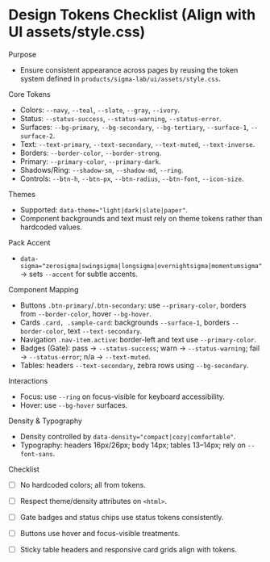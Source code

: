 # Design Tokens Checklist (Align with UI assets/style.css)

Purpose
- Ensure consistent appearance across pages by reusing the token system defined in `products/sigma-lab/ui/assets/style.css`.

Core Tokens
- Colors: `--navy`, `--teal`, `--slate`, `--gray`, `--ivory`.
- Status: `--status-success`, `--status-warning`, `--status-error`.
- Surfaces: `--bg-primary`, `--bg-secondary`, `--bg-tertiary`, `--surface-1`, `--surface-2`.
- Text: `--text-primary`, `--text-secondary`, `--text-muted`, `--text-inverse`.
- Borders: `--border-color`, `--border-strong`.
- Primary: `--primary-color`, `--primary-dark`.
- Shadows/Ring: `--shadow-sm`, `--shadow-md`, `--ring`.
- Controls: `--btn-h`, `--btn-px`, `--btn-radius`, `--btn-font`, `--icon-size`.

Themes
- Supported: `data-theme="light|dark|slate|paper"`.
- Component backgrounds and text must rely on theme tokens rather than hardcoded values.

Pack Accent
- `data-sigma="zerosigma|swingsigma|longsigma|overnightsigma|momentumsigma"` → sets `--accent` for subtle accents.

Component Mapping
- Buttons `.btn-primary`/`.btn-secondary`: use `--primary-color`, borders from `--border-color`, hover `--bg-hover`.
- Cards `.card, .sample-card`: backgrounds `--surface-1`, borders `--border-color`, text `--text-secondary`.
- Navigation `.nav-item.active`: border-left and text use `--primary-color`.
- Badges (Gate): pass → `--status-success`; warn → `--status-warning`; fail → `--status-error`; n/a → `--text-muted`.
- Tables: headers `--text-secondary`, zebra rows using `--bg-secondary`.

Interactions
- Focus: use `--ring` on focus-visible for keyboard accessibility.
- Hover: use `--bg-hover` surfaces.

Density & Typography
- Density controlled by `data-density="compact|cozy|comfortable"`.
- Typography: headers 16px/26px; body 14px; tables 13–14px; rely on `--font-sans`.

Checklist
- [ ] No hardcoded colors; all from tokens.
- [ ] Respect theme/density attributes on `<html>`.
- [ ] Gate badges and status chips use status tokens consistently.
- [ ] Buttons use hover and focus-visible treatments.
- [ ] Sticky table headers and responsive card grids align with tokens.

